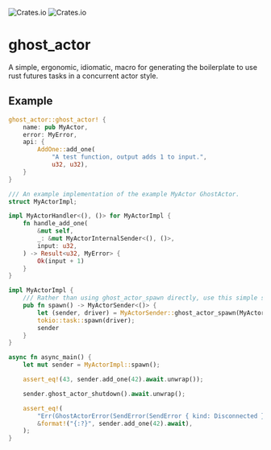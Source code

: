 ![Crates.io](https://img.shields.io/crates/l/ghost_actor)
![Crates.io](https://img.shields.io/crates/v/ghost_actor)

# ghost_actor

A simple, ergonomic, idiomatic, macro for generating the boilerplate to use rust futures tasks in a concurrent actor style.

## Example

```rust
ghost_actor::ghost_actor! {
    name: pub MyActor,
    error: MyError,
    api: {
        AddOne::add_one(
            "A test function, output adds 1 to input.",
            u32, u32),
    }
}

/// An example implementation of the example MyActor GhostActor.
struct MyActorImpl;

impl MyActorHandler<(), ()> for MyActorImpl {
    fn handle_add_one(
        &mut self,
        _: &mut MyActorInternalSender<(), ()>,
        input: u32,
    ) -> Result<u32, MyError> {
        Ok(input + 1)
    }
}

impl MyActorImpl {
    /// Rather than using ghost_actor_spawn directly, use this simple spawn.
    pub fn spawn() -> MyActorSender<()> {
        let (sender, driver) = MyActorSender::ghost_actor_spawn(MyActorImpl);
        tokio::task::spawn(driver);
        sender
    }
}

async fn async_main() {
    let mut sender = MyActorImpl::spawn();

    assert_eq!(43, sender.add_one(42).await.unwrap());

    sender.ghost_actor_shutdown().await.unwrap();

    assert_eq!(
        "Err(GhostActorError(SendError(SendError { kind: Disconnected })))",
        &format!("{:?}", sender.add_one(42).await),
    );
}
```
